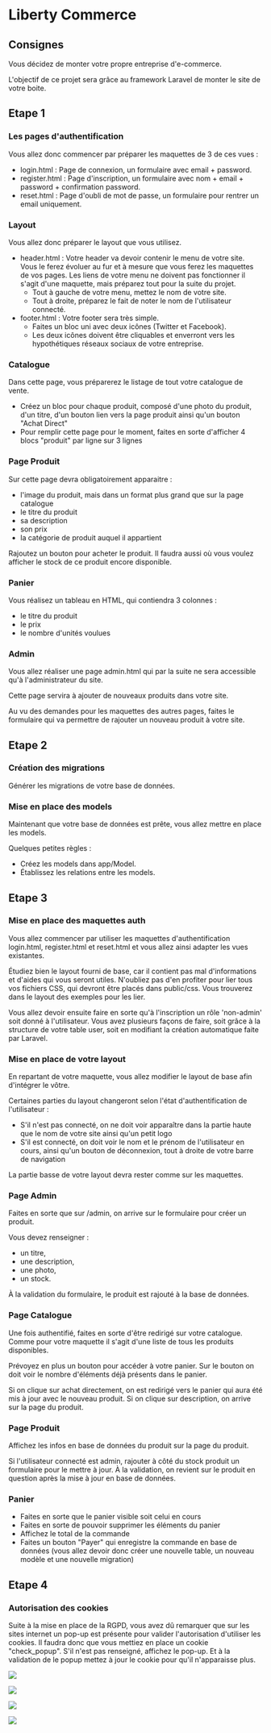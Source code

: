 # Liberty Commerce

## Consignes

Vous décidez de monter votre propre entreprise d'e-commerce.

L'objectif de ce projet sera grâce au framework Laravel de monter le site de votre boite.

## Etape 1

### Les pages d'authentification

Vous allez donc commencer par préparer les maquettes de 3 de ces vues :

* login.html : Page de connexion, un formulaire avec email + password.
* register.html : Page d'inscription, un formulaire avec nom + email + password + confirmation password.
* reset.html : Page d'oubli de mot de passe, un formulaire pour rentrer un email uniquement.

### Layout

Vous allez donc préparer le layout que vous utilisez.

* header.html : Votre header va devoir contenir le menu de votre site. Vous le ferez évoluer au fur et à mesure que vous ferez les maquettes de vos pages. Les liens de votre menu ne doivent pas fonctionner il s'agit d'une maquette, mais préparez tout pour la suite du projet.
    * Tout à gauche de votre menu, mettez le nom de votre site.
    * Tout à droite, préparez le fait de noter le nom de l'utilisateur connecté.
* footer.html : Votre footer sera très simple.
    * Faites un bloc uni avec deux icônes (Twitter et Facebook).
    * Les deux icônes doivent être cliquables et enverront vers les hypothétiques réseaux sociaux de votre entreprise.

### Catalogue

Dans cette page, vous préparerez le listage de tout votre catalogue de vente.

* Créez un bloc pour chaque produit, composé d'une photo du produit, d'un titre, d'un bouton lien vers la page produit ainsi qu'un bouton "Achat Direct"
* Pour remplir cette page pour le moment, faites en sorte d'afficher 4 blocs "produit" par ligne sur 3 lignes

### Page Produit

Sur cette page devra obligatoirement apparaitre :

* l'image du produit, mais dans un format plus grand que sur la page catalogue
* le titre du produit
* sa description
* son prix
* la catégorie de produit auquel il appartient

Rajoutez un bouton pour acheter le produit. Il faudra aussi où vous voulez afficher le stock de ce produit encore disponible.

### Panier

Vous réalisez un tableau en HTML, qui contiendra 3 colonnes :

* le titre du produit
* le prix
* le nombre d'unités voulues

### Admin

Vous allez réaliser une page admin.html qui par la suite ne sera accessible qu'à l'administrateur du site.

Cette page servira à ajouter de nouveaux produits dans votre site.

Au vu des demandes pour les maquettes des autres pages, faites le formulaire qui va permettre de rajouter un nouveau produit à votre site.


## Etape 2

### Création des migrations

Générer les migrations de votre base de données.

### Mise en place des models

Maintenant que votre base de données est prête, vous allez mettre en place les models.

Quelques petites règles :

* Créez les models dans app/Model.
* Établissez les relations entre les models.

## Etape 3

### Mise en place des maquettes auth

Vous allez commencer par utiliser les maquettes d'authentification login.html, register.html et reset.html et vous allez ainsi adapter les vues existantes.

Étudiez bien le layout fourni de base, car il contient pas mal d'informations et d'aides qui vous seront utiles. N'oubliez pas d'en profiter pour lier tous vos fichiers CSS, qui devront être placés dans public/css. Vous trouverez dans le layout des exemples pour les lier.

Vous allez devoir ensuite faire en sorte qu'à l'inscription un rôle 'non-admin' soit donné à l'utilisateur. Vous avez plusieurs façons de faire, soit grâce à la structure de votre table user, soit en modifiant la création automatique faite par Laravel.

### Mise en place de votre layout

En repartant de votre maquette, vous allez modifier le layout de base afin d'intégrer le vôtre.

Certaines parties du layout changeront selon l'état d'authentification de l'utilisateur :

* S'il n'est pas connecté, on ne doit voir apparaître dans la partie haute que le nom de votre site ainsi qu'un petit logo
* S'il est connecté, on doit voir le nom et le prénom de l'utilisateur en cours, ainsi qu'un bouton de déconnexion, tout à droite de votre barre de navigation

La partie basse de votre layout devra rester comme sur les maquettes.

### Page Admin

Faites en sorte que sur /admin, on arrive sur le formulaire pour créer un produit.

Vous devez renseigner :

* un titre,
* une description,
* une photo,
* un stock.

À la validation du formulaire, le produit est rajouté à la base de données.

### Page Catalogue

Une fois authentifié, faites en sorte d'être redirigé sur votre catalogue. Comme pour votre maquette il s'agit d'une liste de tous les produits disponibles.

Prévoyez en plus un bouton pour accéder à votre panier. Sur le bouton on doit voir le nombre d'éléments déjà présents dans le panier.

Si on clique sur achat directement, on est redirigé vers le panier qui aura été mis à jour avec le nouveau produit. Si on clique sur description, on arrive sur la page du produit.

### Page Produit

Affichez les infos en base de données du produit sur la page du produit.

Si l'utilisateur connecté est admin, rajouter à côté du stock produit un formulaire pour le mettre à jour. À la validation, on revient sur le produit en question après la mise à jour en base de données.

### Panier 

* Faites en sorte que le panier visible soit celui en cours
* Faites en sorte de pouvoir supprimer les éléments du panier
* Affichez le total de la commande
* Faites un bouton "Payer" qui enregistre la commande en base de données (vous allez devoir donc créer une nouvelle table, un nouveau modèle et une nouvelle migration)

## Etape 4

### Autorisation des cookies

Suite à la mise en place de la RGPD, vous avez dû remarquer que sur les sites internet un pop-up est présente pour valider l'autorisation d'utiliser les cookies.
Il faudra donc que vous mettiez en place un cookie "check_popup". S'il n'est pas renseigné, affichez le pop-up. Et à la validation de le popup mettez à jour le cookie pour qu'il n'apparaisse plus.

![](https://i.imgur.com/aLEWbdd.png)

![](https://i.imgur.com/K9vuKnK.png)

![](https://i.imgur.com/vYs9cT6.png)

![](https://i.imgur.com/37pB6dZ.png)
